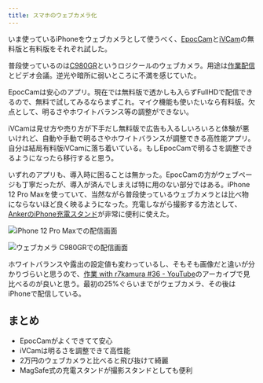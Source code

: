 ```yaml
---
title: スマホのウェブカメラ化
---
```

いま使っているiPhoneをウェブカメラとして使うべく、[EpocCam](https://www.elgato.com/ja/epoccam)と[iVCam](https://www.e2esoft.com/ivcam/)の無料版と有料版をそれぞれ試した。

普段使っているのは[C980GR](https://r7kamura.com/articles/2020-09-23-web-camera)というロジクールのウェブカメラ。用途は[作業配信](https://www.youtube.com/c/r7kamura)とビデオ会議。逆光や暗所に弱いところに不満を感じていた。

EpocCamは安心のアプリ。現在では無料版で透かしも入らずFullHDで配信できるので、無料で試してみるならまずこれ。マイク機能も使いたいなら有料版。欠点として、明るさやホワイトバランス等の調整ができない。

iVCamは見せ方や売り方が下手だし無料版で広告も入るしいろいろと体験が悪いけれど、自動や手動で明るさやホワイトバランスが調整できる高性能アプリ。自分は結局有料版iVCamに落ち着いている。もしEpocCamで明るさを調整できるようになったら移行すると思う。

いずれのアプリも、導入時に困ることは無かった。EpocCamの方がウェブページも丁寧だったが、導入が済んでしまえば特に用のない部分ではある。iPhone 12 Pro Maxを使っていて、当然ながら普段使っているウェブカメラとは比べ物にならないほど良く映るようになった。充電しながら撮影する方法として、[AnkerのiPhone充電スタンド](https://r7kamura.com/articles/2021-09-06-anker-iphone-stand)が非常に便利に使えた。

![](https://lh3.googleusercontent.com/docs/ADP-6oEEhG6bBhqtODhQuRcwtkUxtp0BynWguwXn8KMdHFpHDYwfngsRW4Cj3wJi1zD-AWDm6Ln82pgwTZTE5lxnJWZSLk1bdD0mOHIBt1vdwQ7da16kGH9uASFvOSNxGc_Kr-NvK7PtUsBXkTodm86IJnYXvtj7C1NUAI90nEOJ_1cwEfqM1dgpn5xoQyobW1tsk_sTa3oOc2oD8Q_aXhSxI6u2YubIY2V8hVIsbBc2Kl112gLytnEFU0hSSarv2tAYP-CSf05OVdyGPZVmlDKbUiU9IDu1oeACw6zIRZaTAMAsFirMq7macIui_fAY7npUwlic9HsR2zAbwQMLMcRGIohW84DfDkx979NyYQ2_YYus0Xf0qeYk7rhCz7gNp0VFYy4nFD9nfCxwKZq_hmOrlBXnhg2401-kWg4kGaQZPiZSbICBWgw76hP8l20s8voOkJ35pzUhJRItKesREGWUD5U6GBhomaerCJ4YyRCvXNf8Vz9Dg74i3D8fYoxCIdFIJHkxuUR7ERoKZBYzDdI1D9_5CzvliRAdZkJgwXh75TXxP6uiD1HeJDBWNjbUYTlaxnYqE3jq1_fznWr_zuIGq3TA7cVcVGKbWOp4tcZgtNSBMSsQ99e87S-ks6SLEXwTiVA07bbauOxQmxQqTze69OsWwDAqUoRbum2haHJ1lJ6q257VHu8M05IQB9tp71ryayLB3oDPVlZ7Z9VQohCs5rEris2JrIYg2TiNcmXkH8SBec_RG-KLD5qWPtJelbpjbKXUnikDTP9t3jaMdg8n0knLZY6FkRZ5oM8wt5WNj8f7R0s_uOeYxmLJOFIVT1jQ2ASR9gef4TuGHUjDih-zTH-GbDQ6BUB3aUJ5ia7qgNMJqVyHfY-lv1f_Xk9bF-yr3nK23t15ZO03UCUnB3rVJ22RSxdsowiZ9BxdTziS3MY9YCIFbth4glSwBwcTcGhqmLkOpGluPHM8cGn_32uCSFPxT0VkyVlae_Acm5LvGAibl2wOman5zkULW4joyLwrUalz93-byfeIMYBi4CQwv3-Hw7aIOE-LOiS_0saRdAybYfe0aJn_QyMlYJJRjFpXRHTVo07mfck3tcGMEaA6bTklzgFkuutknqxpRimvb6belXNIKWbmk8lhhFtvgCEWn5it01KxgGLpP0Z3X7FONKyniuPjE-JqfZ-1ZZ9Ge1Pjd5ZykjOC6WgePQ2QbA3ZLPtqG1BM6hFvMtTP_Cmyl3embrGCRAV0QA3kTURsUc5YGQZI "iPhone 12 Pro Maxでの配信画面")

![](https://lh3.googleusercontent.com/docs/ADP-6oEex16Xc1I_ShesHBOdYFwaUoM8A3x72B7jt_o4sjWY-_lmR3Hxs7g1a2-wK8-bk6EEL4V8Ti-CGhwlsdfWpweUtDeo4EjbyGu2dZLi1yrirfd5CqjIuQQ_8mgHdN9bpA7gQ-x5Ixn5J6vUA30gK6rsDbXTuHC4PRot6uMQxeu3GhHQCmGsJNbKiW4lDjW4i2Zwwq7CroF9CC_0w3nwpGTGjqR_D-9P7-yM7lZmA00QKLQiyD4eaOGca-2ecuPiKNqJDhDMBtOBBLPjHmy7_2cSlHVwRO4zHUPXOkzeRjKIO1VuPeQ_G_Pw1OadRW6CdG_XersKwh4cjnViMGqAh4OGDRReQBkKlxCq1K2QjUpaF7BqSxrPNLQ4HQAmt8fBipNEki-Uu_j0bANlIiC6Y-ZLQHF0Dci0JzXQlmQFlxhQg1OPRVwGLmicZq5ewbrGOn8lN24XPv4pj4wFlU2Big5L2g5m1VNKNoQZqaBr6brP9IjHiFaiP5bU8UrICzvEtB_Ll-yq5_temvaBnV-EuUaQ5qx3FrCUFSxU9wtSAr39j6NBGfU05HrfqXjuom-zscqkTGkZPZUGWZr04B82vuONJCltQ4by2zayv56sVq3in764SYctQy6O03KH86j5oMhWmEezo9QrMSdmExyz0gsQ1Y6jKsyWgg_un2_5GcPJ0dmSbYkQKGXt3-H8z00niPK6lC7Aba-pfCLLeWidzGJ5AF_wU_Q2YXvAFDsZ9Z4pwZJQRJbdVRb_N2u3swBmLRikT9pKnK12daU-5wk0EjvP3WfZcRTNYK7qBCfF-JgievpFeGjdrjhIuklDy7t3wfhWBuRRyqOYaHIUYNX3oBCEQcP9Kgm5kPHZur4zIGd6_YpEblo906b27BvMCFzkO1Vb8tGGhYQWKwzQNDOk4osqeGVU2O07idQ3XsKQ4z3vsdMiDKNIPV7E-gtyfEKfowPCoOdjCbYKHcZ8BpurfWHR9NDeOKw9HwvJnwtuUxu_nJcje10nxvEcPXwnDAW22WP-mJm65XbG4-fRmp6DCuS-fP5PBJCF9v_slBnQ3kPpMX0yjbJtnyym_0n3YEh5gJOtGbwpzhVOmGjq8zGjXrSoYit4F9mDHCM1F-o5geqm2GwtEe23QVFxTlgTiufBrENQt6r27uc5yGfUghL9h8h-MbX9tSzJGgECZKBdjQ3OHcuTg4ms3kLu2LSZ0MguPaPrJXViN_T8UCeMSHQd9qh3oSUwtNUdWvWUKEc72M-w0Csc "ウェブカメラ C980GRでの配信画面")

ホワイトバランスや露出の設定値も変わっているし、そもそも画像だと違いが分かりづらいと思うので、[作業 with r7kamura #36 - YouTube](https://www.youtube.com/watch?v=Nmf0NRTqbyw)のアーカイブで見比べるのが良いと思う。最初の25%ぐらいまでがウェブカメラ、その後はiPhoneで配信している。

まとめ
---

*   EpocCamがよくできてて安心
*   iVCamは明るさを調整できて高性能
*   2万円のウェブカメラと比べると飛び抜けて綺麗
*   MagSafe式の充電スタンドが撮影スタンドとしても便利
